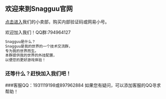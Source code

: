 ## 欢迎来到Snagguu官网

[点击进入](https://Snagguu.maikama.cn/)我们的小卖部，购买内部验证码或网易小号。

欢迎加入我们！QQ群:794964127

```markdown
Snagguu是什么？
Snagguu是我的世界的一个技术交流群，
专为我的世界而生。
本群提供我的世界的外挂配置，
以便您的更好游戏体验！
```

### 还等什么？赶快加入我们吧！


###客服QQ：1931119198或897962884
如果您有疑问，可以添加客服的QQ寻求帮助！
